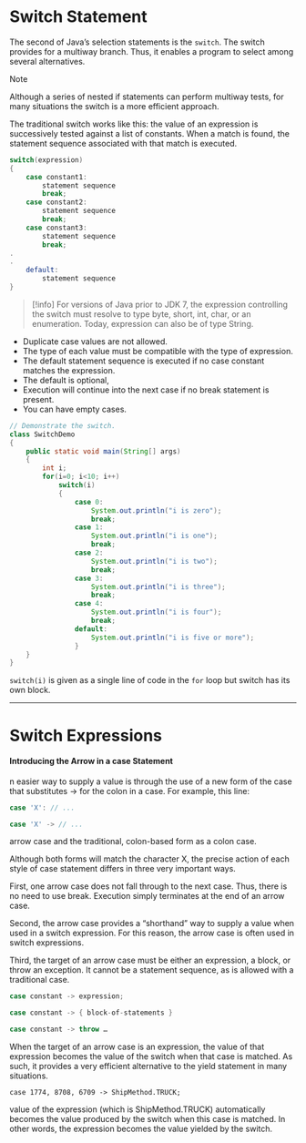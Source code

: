 
# Switch Statement

The second of Java’s selection statements is the `switch`. The switch provides for a multiway branch. Thus, it enables a program to select among several alternatives. 

>[!note]
>Although a series of nested if statements can perform multiway tests, for many situations the switch is a more efficient approach.

The traditional switch works like this: the value of an expression is successively tested against a list of constants. When a match is found, the statement sequence associated with that match is executed.

```java
switch(expression) 
{
	case constant1:
		statement sequence
		break;
	case constant2:
		statement sequence
		break;
	case constant3:
		statement sequence
		break;
.
.
	default:
		statement sequence
}
```


> [!info]
> For versions of Java prior to JDK 7, the expression controlling the switch must resolve to type byte, short, int, char, or an enumeration. Today, expression can also be of type String.

* Duplicate case values are not allowed. 
* The type of each value must be compatible with the type of expression. 
* The default statement sequence is executed if no case constant matches the expression. 
* The default is optional,
* Execution will continue into the next case if no break statement is present.
* You can have empty cases.

```java
// Demonstrate the switch.
class SwitchDemo 
{
	public static void main(String[] args) 
	{
		int i;
		for(i=0; i<10; i++)
			switch(i) 
			{
				case 0:
					System.out.println("i is zero");
					break;
				case 1:
					System.out.println("i is one");
					break;
				case 2:
					System.out.println("i is two");
					break;
				case 3:
					System.out.println("i is three");
					break;
				case 4:
					System.out.println("i is four");
					break;
				default:
					System.out.println("i is five or more");
				}
	}
}
```

`switch(i)` is given as a single line of code in the `for` loop but switch has its own block. 

___

# Switch Expressions


#### Introducing the Arrow in a case Statement

n easier way to
supply a value is through the use of a new form of the case that substitutes -> for the colon in
a case. For example, this line:
```java
case 'X': // ...

case 'X' -> // ...
```
arrow case and the traditional, colon-based form as a colon case.

Although both forms will match the character X, the precise action of each style of case statement differs in three very important ways.

First, one arrow case does not fall through to the next case. Thus, there is no need to use break. Execution simply terminates at the end of an arrow case.

Second, the arrow case provides a “shorthand” way to supply a value when used in a switch expression. For this reason, the arrow case is often used in switch expressions. 

Third, the target of an arrow case must be either an expression, a block, or throw an exception. It cannot be a statement sequence, as is allowed with a traditional case.

```java
case constant -> expression;

case constant -> { block-of-statements }

case constant -> throw …
```

When the target of an arrow case is an expression, the value of that expression becomes the value of
the switch when that case is matched. As such, it provides a very efficient alternative to the yield statement in many situations.

`case 1774, 8708, 6709 -> ShipMethod.TRUCK;`

value of the expression (which is ShipMethod.TRUCK) automatically becomes
the value produced by the switch when this case is matched. In other words, the expression becomes the value yielded by the switch.


